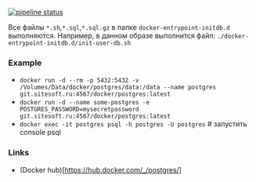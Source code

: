 [![pipeline status](http://git.sitesoft.ru/docker/postgres/badges/master/pipeline.svg)](http://git.sitesoft.ru/docker/postgres/commits/master)

Все файлы `*.sh`,`*.sql`,`*.sql.gz` в папке `docker-entrypoint-initdb.d` выполняются.
Например, в данном образе выполнится файл: `./docker-entrypoint-initdb.d/init-user-db.sh`

### Example
  - `docker run -d --rm -p 5432:5432 -v /Volumes/Data/docker/postgres/data:/data --name postgres git.sitesoft.ru:4567/docker/postgres:latest`
  - `docker run -d --name some-postgres -e POSTGRES_PASSWORD=mysecretpassword git.sitesoft.ru:4567/docker/postgres:latest`
  - `docker exec -it postgres psql -h postgres -U postgres` # запустить console psql

### Links
  - (Docker hub)[https://hub.docker.com/_/postgres/]
